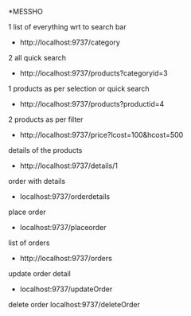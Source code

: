 *MESSHO 

<!-- first page -->
1 list of everything wrt to search bar
* http://localhost:9737/category

2 all quick search
* http://localhost:9737/products?categoryid=3

<!-- second page -->
1 products as per selection or quick search
* http://localhost:9737/products?productid=4

2 products as per filter
* http://localhost:9737/price?lcost=100&hcost=500

<!-- third page -->
details of the products
* http://localhost:9737/details/1

<!-- page 4 -->
 order with details
* localhost:9737/orderdetails


 place order
* localhost:9737/placeorder


<!-- page 5 -->
list of  orders  
* http://localhost:9737/orders

update order detail
* localhost:9737/updateOrder

delete order
localhost:9737/deleteOrder






